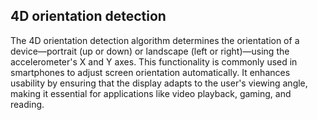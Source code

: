 ## 4D orientation detection
The 4D orientation detection algorithm determines the orientation of a device—portrait (up or down) or landscape (left or right)—using the accelerometer's X and Y axes.
This functionality is commonly used in smartphones to adjust screen orientation automatically. It enhances usability by ensuring that the display adapts to the user's viewing angle, making it essential for applications like video playback, gaming, and reading.